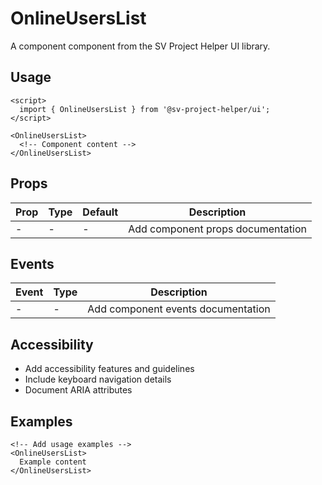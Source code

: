 # OnlineUsersList

A component component from the SV Project Helper UI library.

## Usage

```svelte
<script>
  import { OnlineUsersList } from '@sv-project-helper/ui';
</script>

<OnlineUsersList>
  <!-- Component content -->
</OnlineUsersList>
```

## Props

| Prop | Type | Default | Description |
|------|------|---------|-------------|
| - | - | - | Add component props documentation |

## Events

| Event | Type | Description |
|-------|------|-------------|
| - | - | Add component events documentation |

## Accessibility

- Add accessibility features and guidelines
- Include keyboard navigation details
- Document ARIA attributes

## Examples

```svelte
<!-- Add usage examples -->
<OnlineUsersList>
  Example content
</OnlineUsersList>
```